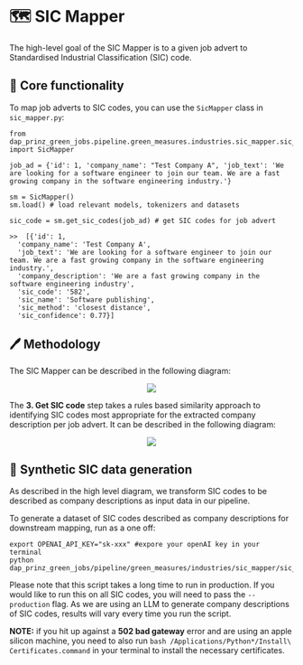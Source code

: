 # 🗺️ SIC Mapper

The high-level goal of the SIC Mapper is to a given job advert to Standardised Industrial Classification (SIC) code.

## 🔨 Core functionality

To map job adverts to SIC codes, you can use the `SicMapper` class in `sic_mapper.py`:

```
from dap_prinz_green_jobs.pipeline.green_measures.industries.sic_mapper.sic_mapper import SicMapper

job_ad = {'id': 1, 'company_name': "Test Company A", 'job_text': 'We are looking for a software engineer to join our team. We are a fast growing company in the software engineering industry.'}

sm = SicMapper()
sm.load() # load relevant models, tokenizers and datasets

sic_code = sm.get_sic_codes(job_ad) # get SIC codes for job advert

>>  [{'id': 1,
  'company_name': 'Test Company A',
  'job_text': 'We are looking for a software engineer to join our team. We are a fast growing company in the software engineering industry.',
  'company_description': 'We are a fast growing company in the software engineering industry',
  'sic_code': '582',
  'sic_name': 'Software publishing',
  'sic_method': 'closest distance',
  'sic_confidence': 0.77}]
```

## 🖊️ Methodology

The SIC Mapper can be described in the following diagram:

<p align="center">
  <img src="[http://some_place.com/image.png](https://github.com/nestauk/dap_prinz_green_jobs/assets/46863334/41058062-0f83-4d79-a53c-fff8443df55b)" />
</p>

The **3. Get SIC code** step takes a rules based similarity approach to identifying SIC codes most appropriate for the extracted company description per job advert. It can be described in the following diagram:

<p align="center">
  <img src="[http://some_place.com/image.png]([https://github.com/nestauk/dap_prinz_green_jobs/assets/46863334/41058062-0f83-4d79-a53c-fff8443df55b](https://github.com/nestauk/dap_prinz_green_jobs/assets/46863334/dc6a4f5a-f029-4666-b3f0-29956d9ce1ce
))" />
</p>

## 🤖 Synthetic SIC data generation

As described in the high level diagram, we transform SIC codes to be described as company descriptions as input data in our pipeline.  

To generate a dataset of SIC codes described as company descriptions for downstream mapping, run as a one off:

```
export OPENAI_API_KEY="sk-xxx" #expore your openAI key in your terminal
python dap_prinz_green_jobs/pipeline/green_measures/industries/sic_mapper/sic_data_generation.py
```

Please note that this script takes a long time to run in production. If you would like to run this on all SIC codes, you will need to pass the `--production` flag. As we are using an LLM to generate company descriptions of SIC codes, results will vary every time you run the script.

**NOTE:** if you hit up against a **502 bad gateway** error and are using an apple silicon machine, you need to also run `bash /Applications/Python*/Install\ Certificates.command` in your terminal to install the necessary certificates.
